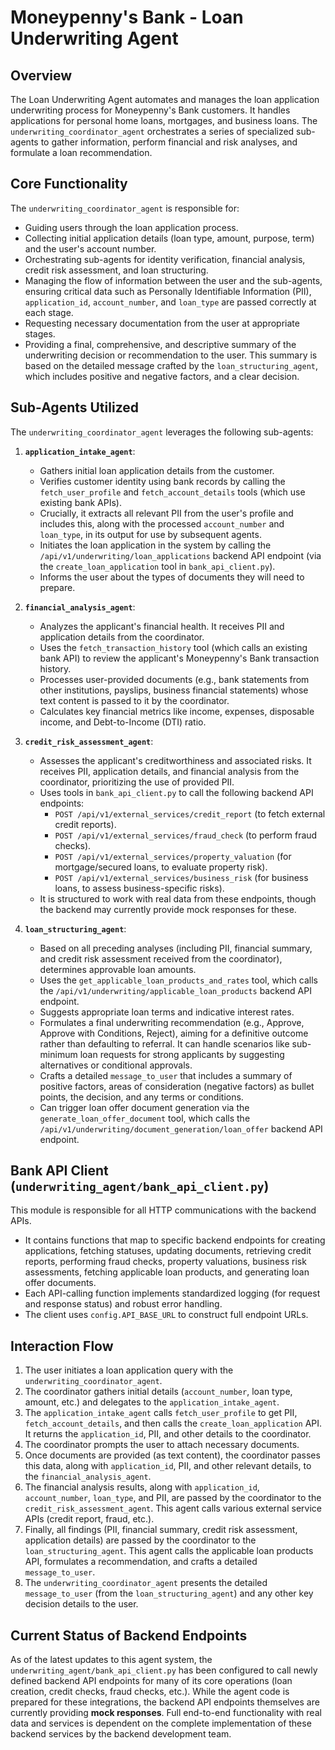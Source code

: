 # Moneypenny's Bank - Loan Underwriting Agent

## Overview

The Loan Underwriting Agent automates and manages the loan application underwriting process for Moneypenny's Bank customers. It handles applications for personal home loans, mortgages, and business loans. The `underwriting_coordinator_agent` orchestrates a series of specialized sub-agents to gather information, perform financial and risk analyses, and formulate a loan recommendation.

## Core Functionality

The `underwriting_coordinator_agent` is responsible for:
- Guiding users through the loan application process.
- Collecting initial application details (loan type, amount, purpose, term) and the user's account number.
- Orchestrating sub-agents for identity verification, financial analysis, credit risk assessment, and loan structuring.
- Managing the flow of information between the user and the sub-agents, ensuring critical data such as Personally Identifiable Information (PII), `application_id`, `account_number`, and `loan_type` are passed correctly at each stage.
- Requesting necessary documentation from the user at appropriate stages.
- Providing a final, comprehensive, and descriptive summary of the underwriting decision or recommendation to the user. This summary is based on the detailed message crafted by the `loan_structuring_agent`, which includes positive and negative factors, and a clear decision.

## Sub-Agents Utilized

The `underwriting_coordinator_agent` leverages the following sub-agents:

1.  **`application_intake_agent`**:
    *   Gathers initial loan application details from the customer.
    *   Verifies customer identity using bank records by calling the `fetch_user_profile` and `fetch_account_details` tools (which use existing bank APIs).
    *   Crucially, it extracts all relevant PII from the user's profile and includes this, along with the processed `account_number` and `loan_type`, in its output for use by subsequent agents.
    *   Initiates the loan application in the system by calling the `/api/v1/underwriting/loan_applications` backend API endpoint (via the `create_loan_application` tool in `bank_api_client.py`).
    *   Informs the user about the types of documents they will need to prepare.

2.  **`financial_analysis_agent`**:
    *   Analyzes the applicant's financial health. It receives PII and application details from the coordinator.
    *   Uses the `fetch_transaction_history` tool (which calls an existing bank API) to review the applicant's Moneypenny's Bank transaction history.
    *   Processes user-provided documents (e.g., bank statements from other institutions, payslips, business financial statements) whose text content is passed to it by the coordinator.
    *   Calculates key financial metrics like income, expenses, disposable income, and Debt-to-Income (DTI) ratio.

3.  **`credit_risk_assessment_agent`**:
    *   Assesses the applicant's creditworthiness and associated risks. It receives PII, application details, and financial analysis from the coordinator, prioritizing the use of provided PII.
    *   Uses tools in `bank_api_client.py` to call the following backend API endpoints:
        *   `POST /api/v1/external_services/credit_report` (to fetch external credit reports).
        *   `POST /api/v1/external_services/fraud_check` (to perform fraud checks).
        *   `POST /api/v1/external_services/property_valuation` (for mortgage/secured loans, to evaluate property risk).
        *   `POST /api/v1/external_services/business_risk` (for business loans, to assess business-specific risks).
    *   It is structured to work with real data from these endpoints, though the backend may currently provide mock responses for these.

4.  **`loan_structuring_agent`**:
    *   Based on all preceding analyses (including PII, financial summary, and credit risk assessment received from the coordinator), determines approvable loan amounts.
    *   Uses the `get_applicable_loan_products_and_rates` tool, which calls the `/api/v1/underwriting/applicable_loan_products` backend API endpoint.
    *   Suggests appropriate loan terms and indicative interest rates.
    *   Formulates a final underwriting recommendation (e.g., Approve, Approve with Conditions, Reject), aiming for a definitive outcome rather than defaulting to referral. It can handle scenarios like sub-minimum loan requests for strong applicants by suggesting alternatives or conditional approvals.
    *   Crafts a detailed `message_to_user` that includes a summary of positive factors, areas of consideration (negative factors) as bullet points, the decision, and any terms or conditions.
    *   Can trigger loan offer document generation via the `generate_loan_offer_document` tool, which calls the `/api/v1/underwriting/document_generation/loan_offer` backend API endpoint.

## Bank API Client (`underwriting_agent/bank_api_client.py`)

This module is responsible for all HTTP communications with the backend APIs.
- It contains functions that map to specific backend endpoints for creating applications, fetching statuses, updating documents, retrieving credit reports, performing fraud checks, property valuations, business risk assessments, fetching applicable loan products, and generating loan offer documents.
- Each API-calling function implements standardized logging (for request and response status) and robust error handling.
- The client uses `config.API_BASE_URL` to construct full endpoint URLs.

## Interaction Flow

1.  The user initiates a loan application query with the `underwriting_coordinator_agent`.
2.  The coordinator gathers initial details (`account_number`, loan type, amount, etc.) and delegates to the `application_intake_agent`.
3.  The `application_intake_agent` calls `fetch_user_profile` to get PII, `fetch_account_details`, and then calls the `create_loan_application` API. It returns the `application_id`, PII, and other details to the coordinator.
4.  The coordinator prompts the user to attach necessary documents.
5.  Once documents are provided (as text content), the coordinator passes this data, along with `application_id`, PII, and other relevant details, to the `financial_analysis_agent`.
6.  The financial analysis results, along with `application_id`, `account_number`, `loan_type`, and PII, are passed by the coordinator to the `credit_risk_assessment_agent`. This agent calls various external service APIs (credit report, fraud, etc.).
7.  Finally, all findings (PII, financial summary, credit risk assessment, application details) are passed by the coordinator to the `loan_structuring_agent`. This agent calls the applicable loan products API, formulates a recommendation, and crafts a detailed `message_to_user`.
8.  The `underwriting_coordinator_agent` presents the detailed `message_to_user` (from the `loan_structuring_agent`) and any other key decision details to the user.

## Current Status of Backend Endpoints

As of the latest updates to this agent system, the `underwriting_agent/bank_api_client.py` has been configured to call newly defined backend API endpoints for many of its core operations (loan creation, credit checks, fraud checks, etc.). While the agent code is prepared for these integrations, the backend API endpoints themselves are currently providing **mock responses**. Full end-to-end functionality with real data and services is dependent on the complete implementation of these backend services by the backend development team.
